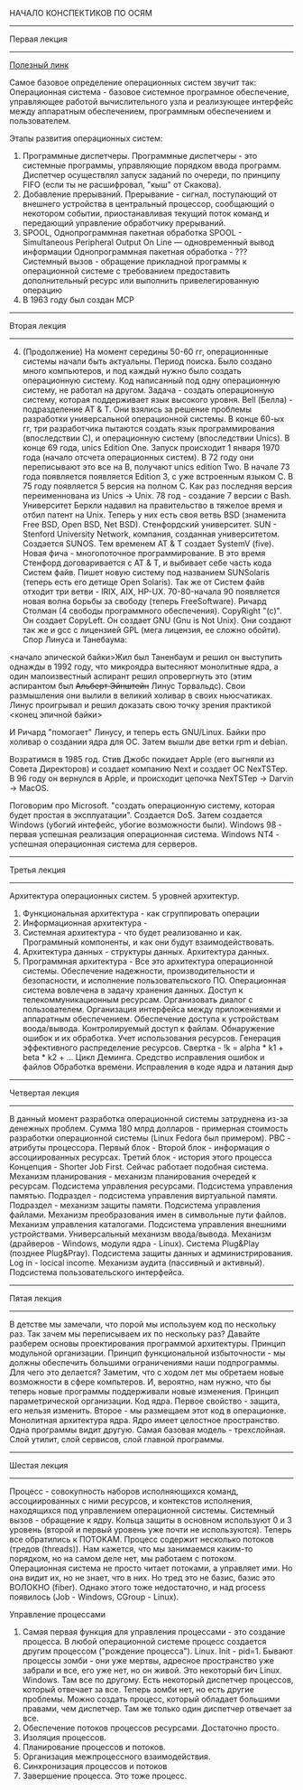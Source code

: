 НАЧАЛО КОНСПЕКТИКОВ ПО ОСЯМ

---

Первая лекция

---

[Полезный линк](https://studfiles.net/preview/1910846/)

Самое базовое определение операционных систем звучит так:
Операционная система - базовое системное програмное обеспечение, управляющее работой вычислительного узла и реализующее интерфейс между аппаратным обеспечением, программным обеспечением и пользователем.

Этапы развития операционных систем:
1. Программные диспетчеры. 
Программные диспетчеры - это системные программы, управляющие порядком ввода программ. Диспетчер осуществлял запуск заданий по очереди, по принципу FIFO (если ты не расшифровал, "кыш" от Скакова).
2. Добавление прерываний.
Прерывание - сигнал, поступающий от внешнего устройства в центральный процессор, сообщающий о некотором событии, приостанавливая текущий поток команд и передающий управление обработчику прерываний.
3. SPOOL, Однопрограммная пакетная обработка
SPOOL - Simultaneous Peripheral Output On Line — одновременный вывод информации
Однопрограммная пакетная обработка - ???
Системный вызов - обращение прикладной программы к операционной системе с требованием предоставить дополнительный ресурс или выполнить привелегированную операцию
4. В 1963 году был создан MCP

---

Вторая лекция

---

4. (Продолжение) 
На момент середины 50-60 гг, операционнные системы начали быть актуальны. Период поиска. Было создано много компьютеров, и под каждый нужно было создать операционную систему. Код написанный под одну операционную систему, не работал на другом. Задача - создать операционную систему, которая поддерживает язык высокого уровня. Bell (Белла) - подразделение AT & T. Они взялись за решение проблемы разработки универсальной операционной системы. В конце 60-ых гг, три разработчика пытаются создать язык программирования (впоследствии С), и операционную систему (впоследствии Unics). В конце 69 года, unics Edition One. Запуск происходит 1 января 1970 года (начало отсчета операционных систем). В 72 году они переписывают это все на B, получают unics edition Two. В начале 73 года появляется появляется Edition 3, с уже встроенным языком С. В 75 году появляется 5 версия на полном С. Как раз последняя версия переименнована из Unics -> Unix. 78 год - создание 7 версии с Bash. Университет Беркли надавил на правительство в тяжелое время и отбил патент на Unix. Теперь у них есть своя ветвь BSD (знаменита Free BSD, Open BSD, Net BSD). Стенфордский университет. SUN - Stenford University Network, компания, созданная университетом. Создается SUNOS. Тем временем AT & T создает SystemV (five). Новая фича - многопоточное программирование. В это время Стенфорд договаривается с AT & T, и выбивает себе часть кода Систем файв. Пишет новую систему под названием SUNSolaris (теперь есть его детище Open Solaris). Так же от Систем файв отходит три ветви - IRIX, AIX, HP-UX. 70-80-начала 90 появляется новая волна борьбы за свободу (теперь FreeSoftware). Ричард Столман (4 свободы программного обеспечения). CopyRight "(c)". Он создает CopyLeft. Он создает GNU (Gnu is Not Unix). Они создают так же и gcc c лицензией GPL (мега лицензия, ее сложно обойти). Спор Линуса и Танебаума:

<начало эпической байки>Жил был Таненбаум и решил он выступить однажды в 1992 году, что микроядра вытесняют монолитные ядра, а один малоизвестный аспирант решил опровергнуть это (этим аспирантом был ~~Альберт Эйнштейн~~ Линус Торвальдс). Свои размышления они вылили в великий холивар в своих ньюсчатиках. Линус проигрывал и решил доказать свою точку зрения практикой <конец эпичной байки>

И Ричард "помогает" Линусу, и теперь есть GNU/Linux. Байки про холивар о создании ядра для ОС. Затем вышли две ветки rpm и debian. 

Возратимся в 1985 год. Стив Джобс покидает Apple (его выгняли из Совета Директоров) и создает компанию Next и создает ОС NexTSTep. В 96 году он вернулся в Apple, и происходит цепочка NexTSTep -> Darvin -> MacOS.

Поговорим про Microsoft. "создать операционную систему, которая будет простая в эксплуатации". Создается DoS. Затем создается Windows (убогий интефейс, убогие возможности были). Windows 98 - первая успешная реализация операционная система. Windows NT4 - успешная операционная система для серверов. 

---

Третья лекция

---

Архитектура операционных систем. 
5 уровней архитектур. 
1. Функциональная архитектура - как сгруппировать операции
2. Информационная архитектура - 
3. Системная архитектура - что будет реализованно и как. Программный компоненты, и как они будут взаимодействовать.
4. Архитектура данных - структуры данных. Архитектура данных. 
5. Программная архитектура - 
Все это архитектура операционной системы. Обеспечение надежности, производительности и безопасности, и исполнение пользовательского ПО. Операционная система вовлечена в задачу хранения данных. Доступ к телекоммуникационным ресурсам. Организовать диалог с пользователем. Организация интерфейса между приложениями и аппаратным обеспечением. Обеспечение доступа к устройствам воода/вывода. Контролируемый доступ к файлам. Обнаружение ошибок и их обработка. Учет использования ресурсов. Генерация эффективного распределение ресурсов.
Свертка  - !k = alpha * k1 + beta * k2 + ...
Цикл Деминга. Средство исправления ошибок и файлов
Обработка времени. Исправления в коде ядра и латания дыр

---

Четвертая лекция

---

В данный момент разработка операционной системы затруднена из-за денежных проблем. Сумма 180 млрд долларов - примерная стоимость разработки операционной системы (Linux Fedora был примером). РВС - атрибуты процессора.
Первый блок - 
Второй блок - информация о ассоциированных ресурсах.
Третий блок - история этого процесса
Концепция - Shorter Job First. Сейчас работает подобная система. 
Механизм планирования - механизм планирования очередей к ресурсам. 
Подсистема управления ресурсами.
Подсистема управления памятью. Подраздел - подсистема управления виртуальной памяти. Подраздел - механизм защиты памяти. 
Подсистема управления файлами. Механизм преобразования имен в символьные пути файлов. Механизм управления каталогами. 
Подсистема управления внешними устройствами. Универсальный механизм ввода/вывода. Механизм (драйверов - Windows, модули ядра - Linux). Система Plug&Play (позднее Plug&Pray). Подсистема защиты данных и администрирования. Log in - locical income. Механизм аудита (пассивный и активный). Подсистема пользовательского интерфейса.

--- 

Пятая лекция

---

В детстве мы замечали, что порой мы используем код по нескольку раз. Так зачем мы переписываем их по нескольку раз? Давайте разберем основы проектирования программой архитектуры. Принцип модульной организации. Принцип функциональной избыточности - мы должны обеспечить большими ограничениями наши подпрограммы. Для чего это делается? Заметим, что с ходом лет мы обретаем новые возможности в сфере компьтеров. И, вероятно, нам нужно, что бы теперь новые программы поддерживали новые изменения. Принцип параметрической организации. Код ядра. Первое свойство - защита, его нельзя изменить. Второе - мы размещаем этот код в операционке. Монолитная архитектура ядра. Ядро имеет целостное пространство. Одна программы видит другую. Самая базовая модель - трехслойная. Слой утилит, слой сервисов, слой главной программы. 

---

Шестая лекция

---

Процесс - совокупность наборов исполняющихся команд, ассоциированных с ними ресурсов, и контекстов исполнения, находящихся под управлением операционной системы. Системный вызов - обращение к ядру. Кольца защиты в основном используют 0 и 3 уровень (второй и первый уровень уже почти не используются). Теперь все обратились к ПОТОКАМ. Процесс содержит несколько потоков (тредов (threads)). Нам кажется, что мы занимаемся каким-то порядком, но на самом деле нет, мы работаем с потоком. Операционная система не просто читает потоками, а управляет ими. Но она видит их, но не знает, что в них. Но тред это не базис, базис это ВОЛОКНО (fiber). Однако этого тоже недостаточно, и над process появилось (Job - Windows, CGroup - Linux). 

Управление процессами

1. Самая первая функция для управления процессами - это создание процесса. В любой операционной системе процесс создается другим процессом ("рождение процесса"). 
    Linux. Init - pid=1. Бывают процессы зомби - они уже мертвы, адресное пространство уже забрали и все, его уже нет, но он живой. Это некоторый бич Linux.
    Windows. Там все по другому. Есть некоторый диспетчер процессов, который отвечает за все. Теперь зомби нет, но есть другие проблемы. Можно создать процесс, который обладает большими правами, чем диспетчер. Там же только один диспетчер отвечает за все.
2. Обеспечение потоков процессов ресурсами. Достаточно просто.
3. Изоляция процессов.
4. Планирование процессов и потоков. 
5. Организация межпроцессного взаимодействия. 
6. Синхронизация процессов и потоков
7. Завершение процесса. Это тоже процесс. 